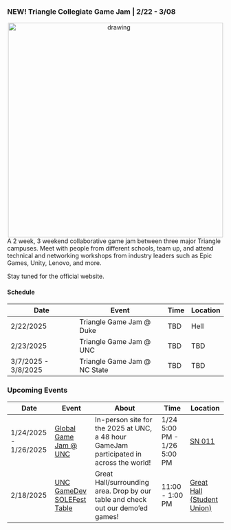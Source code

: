 
### NEW! Triangle Collegiate Game Jam | 2/22 - 3/08
<div class="images" style="text-align:center">
<img src="https://cdn.discordapp.com/attachments/408729544774909963/1331770117867966605/tgj_backgroubnd.png?ex=6792d313&is=67918193&hm=d5f3ed160573bec0fe208c341b0cef390bbf733bfca2954be0e75fe0afe1ff37&" alt="drawing" width="500"/>
</div>
A 2 week, 3 weekend collaborative game jam between three major Triangle campuses. Meet with people from different schools, team up, and attend technical and networking workshops from industry leaders such as Epic Games, Unity, Lenovo, and more.

Stay tuned for the official website.

#### Schedule

| **Date** | **Event** |**Time**| **Location** |
| --- | --- | --- | --- |
|2/22/2025 | Triangle Game Jam @ Duke | TBD | Hell |
|2/23/2025 | Triangle Game Jam @ UNC | TBD | TBD |
|3/7/2025 - 3/8/2025 | Triangle Game Jam @ NC State | TBD | TBD |  

### Upcoming Events

| **Date** |**Event** | **About** | **Time** | **Location** |
| --- | --- | --- | --- | --- |
| 1/24/2025 - 1/26/2025 | [Global Game Jam @ UNC](https://discord.gg/zWjjjWJRjX)| In-person site for the 2025 at UNC, a 48 hour GameJam participated in across the world! | 1/24 5:00 PM - 1/26 5:00 PM| [SN 011](https://www.google.com/maps?sca_esv=f96ed4fcf9f72801&output=search&q=sitterson+hall+unc&source=lnms&fbs=AEQNm0Aa4sjWe7Rqy32pFwRj0UkW1DRbm01j6DCVS0r1sTxn7h_rt6mVhwDmwtd3hPZjM8xOYJM4hmmrxWbUY3sD5VWIMokj2y_vGi8fBpFPuBNa8hz4Li0jj_jR95F_P7TRXoz1_1czWVCK2r7AVMe-2AJv68T3e8ks-FkqvSCyKg_VRMpSDaAtUyNGf11siL50Sb-jeqHuPOTj28B3ejbm7-I1baovHQ&entry=mc&ved=1t:200715&ictx=111)|
| 2/18/2025 | [UNC GameDev SOLEFest Table](https://carolinaunion.unc.edu/departments/student-life-leadership/student-organizations/s-o-l-e) | Great Hall/surrounding area. Drop by our table and check out our demo’ed games! | 11:00 - 1:00 PM | [Great Hall (Student Union)](https://www.google.com/maps?sca_esv=f6fb1ca0d1b17453&output=search&q=frank+porter+graham+student+union&source=lnms&fbs=AEQNm0Aa4sjWe7Rqy32pFwRj0UkWd8nbOJfsBGGB5IQQO6L3JxdWbs3CkcdlHyEbrNaWhouQ2R7Hk7-A9sCGKzv4Fh2ZRtZ7FjE1zeZ4yTs8u52EfVWbTmPJow85wd_PHK6f8WRk83i266RBa9h9u6h8_9JbxIFTE7KgFv4e5svF9sMkw7BJylkIGtgu3sqef5Sls99zBLEBmYLSIqZ1KH-HD4WYyK8U9g&entry=mc&ved=1t:200715&ictx=111)|